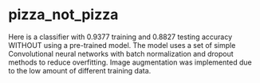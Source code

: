 # pizza_not_pizza
Here is a classifier with 0.9377 training and 0.8827 testing accuracy WITHOUT using a pre-trained model. The model uses a set of simple Convolutional neural networks with batch normalization and dropout methods to reduce overfitting. Image augmentation was implemented due to the low amount of different training data. 
